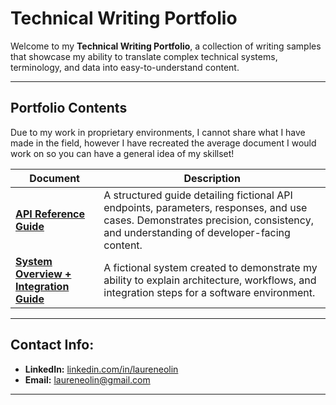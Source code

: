 # Technical Writing Portfolio

Welcome to my **Technical Writing Portfolio**, a collection of writing samples that showcase my ability to translate complex technical systems, terminology, and data into easy-to-understand content.

---

## Portfolio Contents

Due to my work in proprietary environments, I cannot share what I have made in the field, however I have recreated the average document I would work on so you can have a general idea of my skillset!

| Document | Description |
|-----------|--------------|
| [**API Reference Guide**](https://github.com/laureneolin/Portfolio/blob/Technical-Writing/Mission_Control_API_Reference_Guide.md) | A structured guide detailing fictional API endpoints, parameters, responses, and use cases. Demonstrates precision, consistency, and understanding of developer-facing content. |
| **[System Overview + Integration Guide](https://github.com/laureneolin/Portfolio/blob/Technical-Writing/System_Overview_Integration_Guide.md)** | A fictional system created to demonstrate my ability to explain architecture, workflows, and integration steps for a software environment. |

---
## Contact Info:
- **LinkedIn:** [linkedin.com/in/laureneolin](https://www.linkedin.com/in/lauren-eolin)  
- **Email:** [laureneolin@gmail.com](mailto:laureneolin@gmail.com)

---

